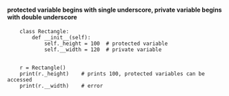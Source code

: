 #### protected variable begins with single underscore, private variable begins with double underscore
    

        class Rectangle:
            def __init__(self):
                self._height = 100  # protected variable
                self.__width = 120  # private variable


        r = Rectangle()
        print(r._height)    # prints 100, protected variables can be accessed
        print(r.__width)    # error 
